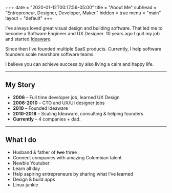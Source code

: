 +++
date = "2020-01-12T00:17:56-05:00"
title = "About Me"
subhead = "Entrepreneur, Designer, Developer, Maker."
hidden = true
menu = "main"
layout = "default"
+++

I’ve always loved great visual design and building software. That led me to become a Software Engineer and UX Designer. 10 years ago I quit my job and started [Ideaware](https://ideaware.co).

Since then I’ve founded multiple SaaS products. Currently, I help software founders scale nearshore software teams.

I believe you can achieve success by also living a calm and happy life.  

* * *

## My Story

-   **2006** – Full time developer job, learned UX Design
-   **2006-2010** – CTO and UX/UI designer jobs
-   **2010** – Founded Ideaware
-   **2010-2018** – Scaling Ideaware, consulting & helping founders
-   **Currently** – 4 companies + dad.

* * *

## What I do

-   Husband & father of ~~two~~ three
-   Connect companies with amazing Colombian talent
-   Newbie Youtuber
-   Learn all day
-   Help aspiring entrepreneurs by sharing what I’ve learned
-   Design & build apps
-   Linux junkie
